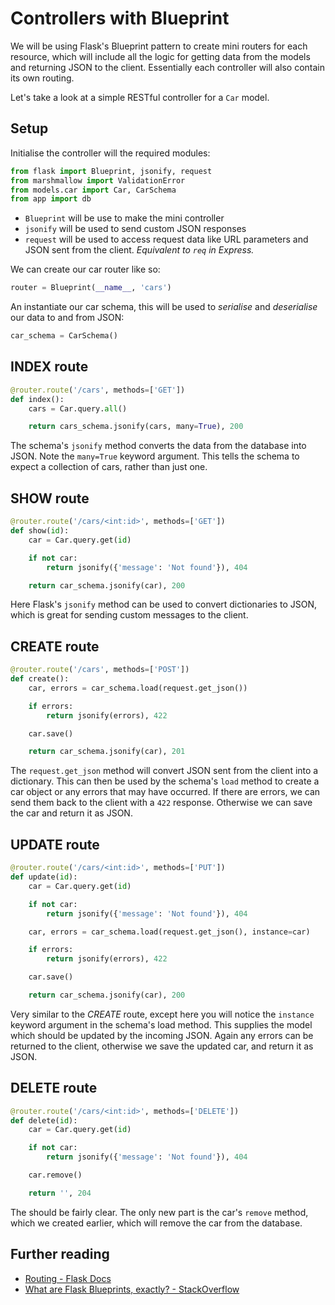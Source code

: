 # Controllers with Blueprint

We will be using Flask's Blueprint pattern to create mini routers for each resource, which will include all the logic for getting data from the models and returning JSON to the client. Essentially each controller will also contain its own routing.

Let's take a look at a simple RESTful controller for a `Car` model.

## Setup

Initialise the controller will the required modules:

```py
from flask import Blueprint, jsonify, request
from marshmallow import ValidationError
from models.car import Car, CarSchema
from app import db
```

* `Blueprint` will be use to make the mini controller
* `jsonify` will be used to send custom JSON responses
* `request` will be used to access request data like URL parameters and JSON sent from the client. _Equivalent to `req` in Express._

We can create our car router like so:

```py
router = Blueprint(__name__, 'cars')
```

An instantiate our car schema, this will be used to _serialise_ and _deserialise_ our data to and from JSON:

```py
car_schema = CarSchema()
```

## INDEX route

```py
@router.route('/cars', methods=['GET'])
def index():
    cars = Car.query.all()

    return cars_schema.jsonify(cars, many=True), 200
```

The schema's `jsonify` method converts the data from the database into JSON. Note the `many=True` keyword argument. This tells the schema to expect a collection of cars, rather than just one.

## SHOW route

```py
@router.route('/cars/<int:id>', methods=['GET'])
def show(id):
    car = Car.query.get(id)

    if not car:
        return jsonify({'message': 'Not found'}), 404

    return car_schema.jsonify(car), 200
```

Here Flask's `jsonify` method can be used to convert dictionaries to JSON, which is great for sending custom messages to the client.

## CREATE route

```py
@router.route('/cars', methods=['POST'])
def create():
    car, errors = car_schema.load(request.get_json())

    if errors:
        return jsonify(errors), 422

    car.save()

    return car_schema.jsonify(car), 201
```

The `request.get_json` method will convert JSON sent from the client into a dictionary. This can then be used by the schema's `load` method to create a car object or any errors that may have occurred. If there are errors, we can send them back to the client with a `422` response. Otherwise we can save the car and return it as JSON.

## UPDATE route

```py
@router.route('/cars/<int:id>', methods=['PUT'])
def update(id):
    car = Car.query.get(id)

    if not car:
        return jsonify({'message': 'Not found'}), 404

    car, errors = car_schema.load(request.get_json(), instance=car)

    if errors:
        return jsonify(errors), 422

    car.save()

    return car_schema.jsonify(car), 200
```

Very similar to the _CREATE_ route, except here you will notice the `instance` keyword argument in the schema's load method. This supplies the model which should be updated by the incoming JSON. Again any errors can be returned to the client, otherwise we save the updated car, and return it as JSON.

## DELETE route

```py
@router.route('/cars/<int:id>', methods=['DELETE'])
def delete(id):
    car = Car.query.get(id)

    if not car:
        return jsonify({'message': 'Not found'}), 404

    car.remove()

    return '', 204
```

The should be fairly clear. The only new part is the car's `remove` method, which we created earlier, which will remove the car from the database.

## Further reading

* [Routing - Flask Docs](http://flask.pocoo.org/docs/1.0/quickstart/#routing)
* [What are Flask Blueprints, exactly? - StackOverflow](https://stackoverflow.com/questions/24420857/what-are-flask-blueprints-exactly)
